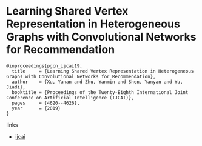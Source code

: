 # Learning Shared Vertex Representation in Heterogeneous Graphs with Convolutional Networks for Recommendation

```
@inproceedings{pgcn_ijcai19,
  title     = {Learning Shared Vertex Representation in Heterogeneous Graphs with Convolutional Networks for Recommendation},
  author    = {Xu, Yanan and Zhu, Yanmin and Shen, Yanyan and Yu, Jiadi},
  booktitle = {Proceedings of the Twenty-Eighth International Joint Conference on Artificial Intelligence (IJCAI)},
  pages     = {4620--4626},
  year      = {2019}
}
```

links
- [ijcai](https://www.ijcai.org/proceedings/2019/642)
